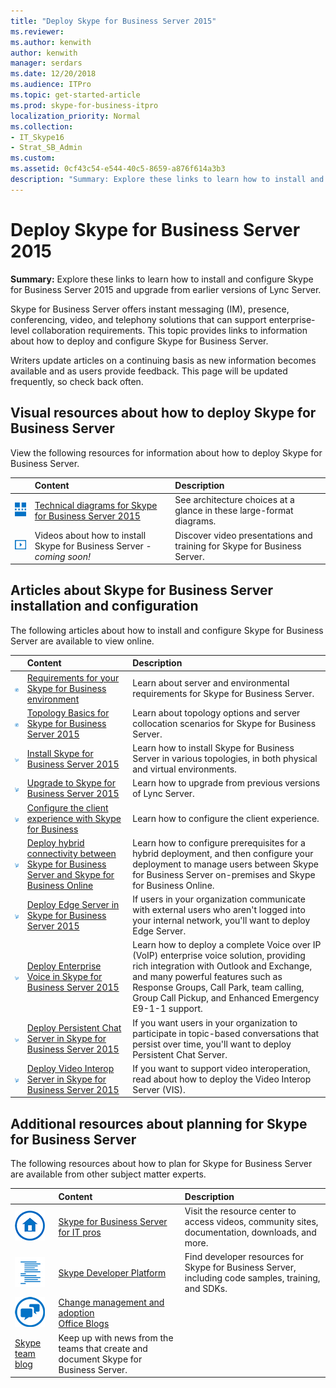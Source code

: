 ```yaml
---
title: "Deploy Skype for Business Server 2015"
ms.reviewer: 
ms.author: kenwith
author: kenwith
manager: serdars
ms.date: 12/20/2018
ms.audience: ITPro
ms.topic: get-started-article
ms.prod: skype-for-business-itpro
localization_priority: Normal
ms.collection: 
- IT_Skype16
- Strat_SB_Admin
ms.custom: 
ms.assetid: 0cf43c54-e544-40c5-8659-a876f614a3b3
description: "Summary: Explore these links to learn how to install and configure Skype for Business Server 2015 and upgrade from earlier versions of Lync Server."
---
```


# Deploy Skype for Business Server 2015
 
**Summary:** Explore these links to learn how to install and configure Skype for Business Server 2015 and upgrade from earlier versions of Lync Server.
  
Skype for Business Server offers instant messaging (IM), presence, conferencing, video, and telephony solutions that can support enterprise-level collaboration requirements. This topic provides links to information about how to deploy and configure Skype for Business Server. 
  
Writers update articles on a continuing basis as new information becomes available and as users provide feedback. This page will be updated frequently, so check back often.
## Visual resources about how to deploy Skype for Business Server

View the following resources for information about how to deploy Skype for Business Server.
  
||**Content**|**Description**|
|:-----|:-----|:-----|
|![Icon for technical diagrams](../media/87de0d09-77fd-46f2-b9f6-99a7998fd332.png)|[Technical diagrams for Skype for Business Server 2015](../technical-diagrams.md) <br/> |See architecture choices at a glance in these large-format diagrams.  <br/> |
|![Icon for videos](../media/143e0d86-1c68-482a-9bf9-93e7966acca0.png)|Videos about how to install Skype for Business Server -  *coming soon!*  <br/> |Discover video presentations and training for Skype for Business Server.  <br/> |
   
##  Articles about Skype for Business Server installation and configuration

The following articles about how to install and configure Skype for Business Server are available to view online. 
  
||**Content**|**Description**|
|:-----|:-----|:-----|
|![Icon for documentation](../media/e4c786ef-1fff-4512-87c5-748543c60222.png)|[Requirements for your Skype for Business environment](../plan-your-deployment/requirements-for-your-environment/requirements-for-your-environment.md) <br/> |Learn about server and environmental requirements for Skype for Business Server.  <br/> |
|![Icon for documentation](../media/e4c786ef-1fff-4512-87c5-748543c60222.png)|[Topology Basics for Skype for Business Server 2015](../plan-your-deployment/topology-basics/topology-basics.md) <br/> |Learn about topology options and server collocation scenarios for Skype for Business Server.  <br/> |
|![Numeric How To Icon](../media/d73b5029-a6ba-4abd-9197-d8151dabf56e.png)|[Install Skype for Business Server 2015](install/install.md) <br/> |Learn how to install Skype for Business Server in various topologies, in both physical and virtual environments.  <br/> |
|![Numeric How To Icon](../media/d73b5029-a6ba-4abd-9197-d8151dabf56e.png)|[Upgrade to Skype for Business Server 2015](upgrade-to-skype-for-business-server.md) <br/> |Learn how to upgrade from previous versions of Lync Server.  <br/> |
|![Numeric How To Icon](../media/d73b5029-a6ba-4abd-9197-d8151dabf56e.png)|[Configure the client experience with Skype for Business](deploy-clients/configure-the-client-experience.md) <br/> |Learn how to configure the client experience.  <br/> |
|![Numeric How To Icon](../media/d73b5029-a6ba-4abd-9197-d8151dabf56e.png)|[Deploy hybrid connectivity between Skype for Business Server and Skype for Business Online](../skype-for-business-hybrid-solutions/deploy-hybrid-connectivity/deploy-hybrid-connectivity.md) <br/> |Learn how to configure prerequisites for a hybrid deployment, and then configure your deployment to manage users between Skype for Business Server on-premises and Skype for Business Online.  <br/> |
|![Numeric How To Icon](../media/d73b5029-a6ba-4abd-9197-d8151dabf56e.png)|[Deploy Edge Server in Skype for Business Server 2015](deploy-edge-server/deploy-edge-server.md) <br/> |If users in your organization communicate with external users who aren't logged into your internal network, you'll want to deploy Edge Server.  <br/> |
|![Numeric How To Icon](../media/d73b5029-a6ba-4abd-9197-d8151dabf56e.png)|[Deploy Enterprise Voice in Skype for Business Server 2015](deploy-enterprise-voice/deploy-enterprise-voice.md) <br/> |Learn how to deploy a complete Voice over IP (VoIP) enterprise voice solution, providing rich integration with Outlook and Exchange, and many powerful features such as Response Groups, Call Park, team calling, Group Call Pickup, and Enhanced Emergency E9-1-1 support.  <br/> |
|![Numeric How To Icon](../media/d73b5029-a6ba-4abd-9197-d8151dabf56e.png)|[Deploy Persistent Chat Server in Skype for Business Server 2015](deploy-persistent-chat-server/deploy-persistent-chat-server.md) <br/> |If you want users in your organization to participate in topic-based conversations that persist over time, you'll want to deploy Persistent Chat Server.  <br/> |
|![Numeric How To Icon](../media/d73b5029-a6ba-4abd-9197-d8151dabf56e.png)|[Deploy Video Interop Server in Skype for Business Server 2015](deploy-video-interop-server/deploy-video-interop-server.md) <br/> |If you want to support video interoperation, read about how to deploy the Video Interop Server (VIS).  <br/> |
   
## Additional resources about planning for Skype for Business Server

The following resources about how to plan for Skype for Business Server are available from other subject matter experts. 
  
||**Content**|**Description**|
|:-----|:-----|:-----|
|![Icon for Docs](../media/4eff581b-890b-46cb-8224-a4122137d27e.png)|[Skype for Business Server for IT pros](https://go.microsoft.com/fwlink/p/?LinkId=527960) <br/> |Visit the resource center to access videos, community sites, documentation, downloads, and more.  <br/> |
|![Icon for developer content](../media/3626138a-2778-407e-911f-a0dcbdc36684.png)|[Skype Developer Platform](https://go.microsoft.com/fwlink/?LinkId=619775) <br/> |Find developer resources for Skype for Business Server, including code samples, training, and SDKs.  <br/> |
|![Icon for news, blogs, and so on](../media/ac692cb8-7db8-4810-b53f-1bc88b1e4cac.png)|[Change management and adoption](https://go.microsoft.com/fwlink/p/?LinkId=532796) <br/> [Office Blogs](https://go.microsoft.com/fwlink/p/?LinkId=528899) <br/> 
[Skype team blog](https://go.microsoft.com/fwlink/p/?LinkId=532818) <br/> |Keep up with news from the teams that create and document Skype for Business Server.  <br/> |
   

